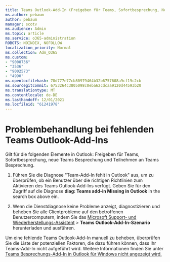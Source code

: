 ```yaml
---
title: Teams Outlook-Add-In (Freigeben für Teams, Sofortbesprechung, Neue Teams Besprechung, Teilnehmen an Teams Besprechung)
ms.author: pebaum
author: pebaum
manager: scotv
ms.audience: Admin
ms.topic: article
ms.service: o365-administration
ROBOTS: NOINDEX, NOFOLLOW
localization_priority: Normal
ms.collection: Adm_O365
ms.custom:
- "9000736"
- "3536"
- "9002573"
- "4990"
ms.openlocfilehash: 78d777e77cb80979464b32b6757608a9cf19c2cb
ms.sourcegitcommit: 6753264c3805098c0eba62cdcaa9120d44593b20
ms.translationtype: MT
ms.contentlocale: de-DE
ms.lasthandoff: 12/01/2021
ms.locfileid: "61241978"
---
```

# <a name="troubleshoot-a-missing-teams-outlook-add-in"></a>Problembehandlung bei fehlenden Teams Outlook-Add-Ins

Gilt für die folgenden Elemente in Outlook: Freigeben für Teams, Sofortbesprechung, neue Teams Besprechung und Teilnehmen an Teams Besprechung.

1. Führen Sie die Diagnose "Team-Add-In fehlt in Outlook" aus, um zu überprüfen, ob ein Benutzer über die richtigen Richtlinien zum Aktivieren des Teams Outlook-Add-Ins verfügt. Geben Sie für den Zugriff auf die Diagnose **diag: Teams add-in Missing in Outlook** in the search box above ein.

1. Wenn die Dienstdiagnose keine Probleme anzeigt, diagnostizieren und beheben Sie alle Clientprobleme auf den betroffenen Benutzercomputern, indem Sie das [Microsoft Support- und Wiederherstellungs-Assistent](https://aka.ms/SaRA-TeamsAddInScenario)  >  **Teams Outlook-Add-In-Szenario** herunterladen und ausführen.

Um eine fehlende Teams Outlook-Add-In manuell zu beheben, überprüfen Sie die Liste der potenziellen Faktoren, die dazu führen können, dass Ihr Teams-Add-In nicht aufgeführt wird. Weitere Informationen finden Sie unter [Teams Besprechungs-Add-In in Outlook für Windows nicht angezeigt wird.](https://docs.microsoft.com/microsoftteams/teams-add-in-for-outlook#teams-meeting-add-in-in-outlook-for-windows-does-not-show)
